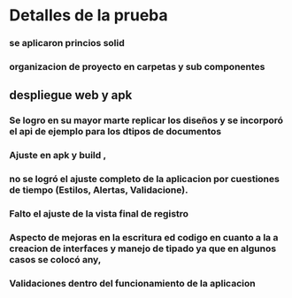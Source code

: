 # Detalles de la prueba
 ### se aplicaron princios solid
 ### organizacion de proyecto en carpetas y sub componentes

## despliegue web  y apk
 ### Se logro en su mayor marte replicar los diseños y se incorporó el api de ejemplo para los dtipos de documentos
 ### Ajuste en apk y build , 
 ### no se logró  el ajuste  completo de la aplicacion por cuestiones de tiempo (Estilos, Alertas, Validacione).
 ### Falto el ajuste de la vista final de registro
 ### Aspecto de mejoras en  la escritura ed codigo en cuanto a la a creacion de interfaces y manejo de tipado ya que en algunos casos se colocó any,
 ### Validaciones dentro del funcionamiento de la aplicacion
